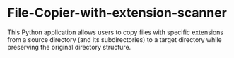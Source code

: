 # File-Copier-with-extension-scanner
This Python application allows users to copy files with specific extensions from a source directory (and its subdirectories) to a target directory while preserving the original directory structure.
